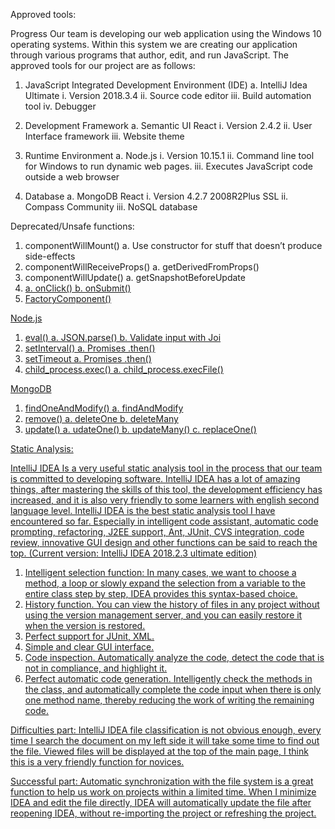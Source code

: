 Approved tools:

Progress
 Our team is developing our web application using the Windows 10 operating systems. Within this system we are creating our application through various programs that author, edit, and run JavaScript. The approved tools for our project are as follows:
 
1. JavaScript Integrated Development Environment (IDE) a. IntelliJ Idea Ultimate
i. Version 2018.3.4
ii. Source code editor
iii. Build automation tool
iv. Debugger

2. Development Framework a. Semantic UI React
i. Version 2.4.2
ii. User Interface framework
iii. Website theme

3. Runtime Environment a. Node.js
i. Version 10.15.1
ii. Command line tool for Windows to run dynamic web pages.
iii. Executes JavaScript code outside a web browser

4. Database
   a. MongoDB
React
i. Version 4.2.7 2008R2Plus SSL
ii. Compass Community
iii. NoSQL database

Deprecated/Unsafe functions:

1. componentWillMount()
   a. Use constructor for stuff that doesn’t produce side-effects
2. componentWillReceiveProps() 
   a. getDerivedFromProps()
3. componentWillUpdate()
   a. getSnapshotBeforeUpdate
4. <a href={}>
   a. onClick()
   b. onSubmit()
5. FactoryComponent()
 
Node.js
1. eval()
   a. JSON.parse()
   b. Validate input with Joi
2. setInterval()
   a. Promises .then() 
3. setTimeout
   a. Promises .then() 
4. child_process.exec()
   a. child_process.execFile()
 
MongoDB
1. findOneAndModify()
  a. findAndModify
2. remove()
  a. deleteOne
  b. deleteMany 
3. update()
  a. udateOne() 
  b. updateMany() 
  c. replaceOne()
 
 
 Static Analysis:
 
 IntelliJ IDEA Is a very useful static analysis tool in the process that our team is committed to developing software. IntelliJ IDEA has a lot of amazing things, after mastering the skills of this tool, the development efficiency has increased, and it is also very friendly to some learners with english second language level.
IntelliJ IDEA is the best static analysis tool I have encountered so far. Especially in intelligent code assistant, automatic code prompting, refactoring, J2EE support, Ant, JUnit, CVS integration, code review, innovative GUI design and other functions can be said to reach the top. (Current version: IntelliJ IDEA 2018.2.3 ultimate edition)

1. Intelligent selection function: In many cases, we want to choose a method, a loop or slowly expand the selection from a variable to the entire class step by step, IDEA provides this syntax-based choice.
2. History function. You can view the history of files in any project without using the version management server, and you can easily restore it when the version is restored.
3. Perfect support for JUnit, XML.
4. Simple and clear GUI interface.
5. Code inspection. Automatically analyze the code, detect the code that is not in
compliance, and highlight it.
6. Perfect automatic code generation. Intelligently check the methods in the class, and
automatically complete the code input when there is only one method name, thereby reducing the work of writing the remaining code.

Difficulties part: IntelliJ IDEA file classification is not obvious enough, every time I search the document on my left side it will take some time to find out the file. Viewed files will be displayed at the top of the main page, I think this is a very friendly function for novices.

Successful part: Automatic synchronization with the file system is a great function to help us work on projects within a limited time. When I minimize IDEA and edit the file directly, IDEA
will automatically update the file after reopening IDEA, without re-importing the project or refreshing the project.
